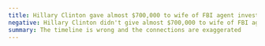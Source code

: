 ```yaml
---
title: Hillary Clinton gave almost $700,000 to wife of FBI agent investigating her
negative: Hillary Clinton didn't give almost $700,000 to wife of FBI agent investigating her
summary: The timeline is wrong and the connections are exaggerated
---
```

